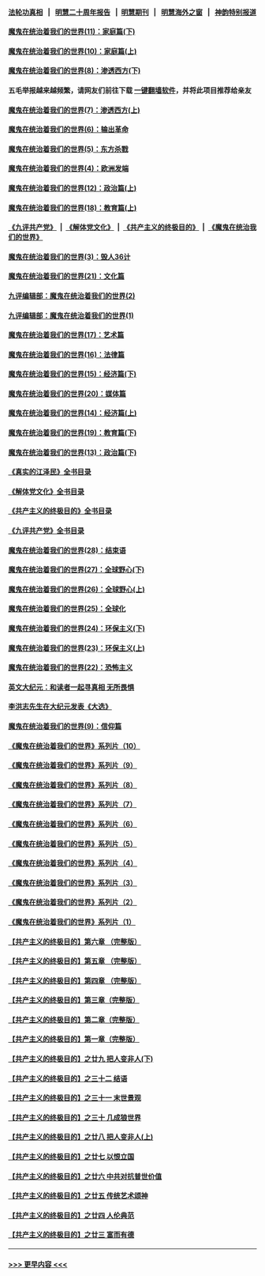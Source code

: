 #### [法轮功真相](https://github.com/gfw-breaker/truth/blob/master/README.md?t=0) &nbsp;&nbsp;|&nbsp;&nbsp; [明慧二十周年报告](https://github.com/gfw-breaker/mh-reports/blob/master/README.md?t=0) &nbsp;&nbsp;|&nbsp;&nbsp;[明慧期刊](https://github.com/gfw-breaker/mh-qikan) &nbsp;&nbsp;|&nbsp;&nbsp; [明慧海外之窗](https://github.com/gfw-breaker/mh-news/blob/master/README.md?t=0) &nbsp;&nbsp;|&nbsp;&nbsp; [神韵特别报道](https://github.com/gfw-breaker/mh-news/blob/master/shenyun.md?t=0)
#### [魔鬼在统治着我们的世界(11)：家庭篇(下)](../pages/nsc422/n10440961.md?t=11292301) 
#### [魔鬼在统治着我们的世界(10)：家庭篇(上)](../pages/nsc422/n10435448.md?t=11292301) 
#### [魔鬼在统治着我们的世界(8)：渗透西方(下)](../pages/nsc422/n10429603.md?t=11292301) 
#### 五毛举报越来越频繁，请网友们前往下载 [一键翻墙软件](https://github.com/gfw-breaker/ssr-accounts)，并将此项目推荐给亲友
#### [魔鬼在统治着我们的世界(7)：渗透西方(上)](../pages/nsc422/n10426013.md?t=11292301) 
#### [魔鬼在统治着我们的世界(6)：输出革命](../pages/nsc422/n10421536.md?t=11292301) 
#### [魔鬼在统治着我们的世界(5)：东方杀戮](../pages/nsc422/n10417707.md?t=11292301) 
#### [魔鬼在统治着我们的世界(4)：欧洲发端](../pages/nsc422/n10414890.md?t=11292301) 
#### [魔鬼在统治着我们的世界(12)：政治篇(上)](../pages/nsc422/n10444576.md?t=11292301) 
#### [魔鬼在统治着我们的世界(18)：教育篇(上)](../pages/nsc422/n10526970.md?t=11292301) 
#### [《九评共产党》](https://github.com/begood0513/9ping.md/blob/master/README.md) &nbsp;|&nbsp; [《解体党文化》](../../../../jtdwh.md/blob/master/README.md)  &nbsp;|&nbsp; [《共产主义的终极目的》](../../../../gczydzjmd.md/blob/master/README.md) &nbsp;|&nbsp; [《魔鬼在统治我们的世界》](../../../../mgztzwmdsj.md/blob/master/README.md) 
#### [魔鬼在统治着我们的世界(3)：毁人36计](../pages/nsc422/n10411583.md?t=11292301) 
#### [魔鬼在统治着我们的世界(21)：文化篇](../pages/nsc422/n10597706.md?t=11292301) 
#### [九评编辑部：魔鬼在统治着我们的世界(2)](../pages/nsc422/n10410036.md?t=11292301) 
#### [九评编辑部：魔鬼在统治着我们的世界(1)](../pages/nsc422/n10406825.md?t=11292301) 
#### [魔鬼在统治着我们的世界(17)：艺术篇](../pages/nsc422/n10499093.md?t=11292301) 
#### [魔鬼在统治着我们的世界(16)：法律篇](../pages/nsc422/n10485969.md?t=11292301) 
#### [魔鬼在统治着我们的世界(15)：经济篇(下)](../pages/nsc422/n10469975.md?t=11292301) 
#### [魔鬼在统治着我们的世界(20)：媒体篇](../pages/nsc422/n10586579.md?t=11292301) 
#### [魔鬼在统治着我们的世界(14)：经济篇(上)](../pages/nsc422/n10457370.md?t=11292301) 
#### [魔鬼在统治着我们的世界(19)：教育篇(下)](../pages/nsc422/n10564808.md?t=11292301) 
#### [魔鬼在统治着我们的世界(13)：政治篇(下)](../pages/nsc422/n10448270.md?t=11292301) 
#### [《真实的江泽民》全书目录](../pages/nsc422/n13721399.md?t=11292301) 
#### [《解体党文化》全书目录](../pages/nsc422/n13721157.md?t=11292301) 
#### [《共产主义的终极目的》全书目录](../pages/nsc422/n13721048.md?t=11292301) 
#### [《九评共产党》全书目录](../pages/nsc422/n13708085.md?t=11292301) 
#### [魔鬼在统治着我们的世界(28)：结束语](../pages/nsc422/n10936246.md?t=11292301) 
#### [魔鬼在统治着我们的世界(27)：全球野心(下)](../pages/nsc422/n10928319.md?t=11292301) 
#### [魔鬼在统治着我们的世界(26)：全球野心(上)](../pages/nsc422/n10900318.md?t=11292301) 
#### [魔鬼在统治着我们的世界(25)：全球化](../pages/nsc422/n10788205.md?t=11292301) 
#### [魔鬼在统治着我们的世界(24)：环保主义(下)](../pages/nsc422/n10695307.md?t=11292301) 
#### [魔鬼在统治着我们的世界(23)：环保主义(上)](../pages/nsc422/n10688613.md?t=11292301) 
#### [魔鬼在统治着我们的世界(22)：恐怖主义](../pages/nsc422/n10614727.md?t=11292301) 
#### [英文大纪元：和读者一起寻真相 无所畏惧](../pages/nsc422/n12542027.md?t=11292301) 
#### [李洪志先生在大纪元发表《大选》](../pages/nsc422/n12534746.md?t=11292301) 
#### [魔鬼在统治着我们的世界(9)：信仰篇](../pages/nsc422/n10432159.md?t=11292301) 
#### [《魔鬼在统治着我们的世界》系列片（10）](../pages/nsc422/n12292670.md?t=11292301) 
#### [《魔鬼在统治着我们的世界》系列片（9）](../pages/nsc422/n12290859.md?t=11292301) 
#### [《魔鬼在统治着我们的世界》系列片（8）](../pages/nsc422/n12287445.md?t=11292301) 
#### [《魔鬼在统治着我们的世界》系列片（7）](../pages/nsc422/n12283425.md?t=11292301) 
#### [《魔鬼在统治着我们的世界》系列片（6）](../pages/nsc422/n12282314.md?t=11292301) 
#### [《魔鬼在统治着我们的世界》系列片（5）](../pages/nsc422/n12281419.md?t=11292301) 
#### [《魔鬼在统治着我们的世界》系列片（4）](../pages/nsc422/n12274024.md?t=11292301) 
#### [《魔鬼在统治着我们的世界》系列片（3）](../pages/nsc422/n12271322.md?t=11292301) 
#### [《魔鬼在统治着我们的世界》系列片（2）](../pages/nsc422/n12269049.md?t=11292301) 
#### [《魔鬼在统治着我们的世界》系列片（1）](../pages/nsc422/n12267575.md?t=11292301) 
#### [【共产主义的终极目的】第六章 （完整版）](../pages/nsc422/n11428913.md?t=11292301) 
#### [【共产主义的终极目的】第五章 （完整版）](../pages/nsc422/n11428912.md?t=11292301) 
#### [【共产主义的终极目的】第四章 （完整版）](../pages/nsc422/n11428907.md?t=11292301) 
#### [【共产主义的终极目的】第三章（完整版）](../pages/nsc422/n11428848.md?t=11292301) 
#### [【共产主义的终极目的】第二章（完整版）](../pages/nsc422/n11428831.md?t=11292301) 
#### [【共产主义的终极目的】第一章（完整版）](../pages/nsc422/n11417651.md?t=11292301) 
#### [【共产主义的终极目的】之廿九 把人变非人(下)](../pages/nsc422/n11344140.md?t=11292301) 
#### [【共产主义的终极目的】之三十二 结语](../pages/nsc422/n11360535.md?t=11292301) 
#### [【共产主义的终极目的】之三十一 末世景观](../pages/nsc422/n11351129.md?t=11292301) 
#### [【共产主义的终极目的】之三十 几成狼世界](../pages/nsc422/n11348280.md?t=11292301) 
#### [【共产主义的终极目的】之廿八 把人变非人(上)](../pages/nsc422/n11340492.md?t=11292301) 
#### [【共产主义的终极目的】之廿七 以恨立国](../pages/nsc422/n11336944.md?t=11292301) 
#### [【共产主义的终极目的】之廿六 中共对抗普世价值](../pages/nsc422/n11324785.md?t=11292301) 
#### [【共产主义的终极目的】之廿五 传统艺术颂神](../pages/nsc422/n11296396.md?t=11292301) 
#### [【共产主义的终极目的】之廿四 人伦典范](../pages/nsc422/n11296397.md?t=11292301) 
#### [【共产主义的终极目的】之廿三 富而有德](../pages/nsc422/n11283598.md?t=11292301) 

----
#### [ >>> 更早内容 <<< ](../indexes/nsc422-earlier.md)
